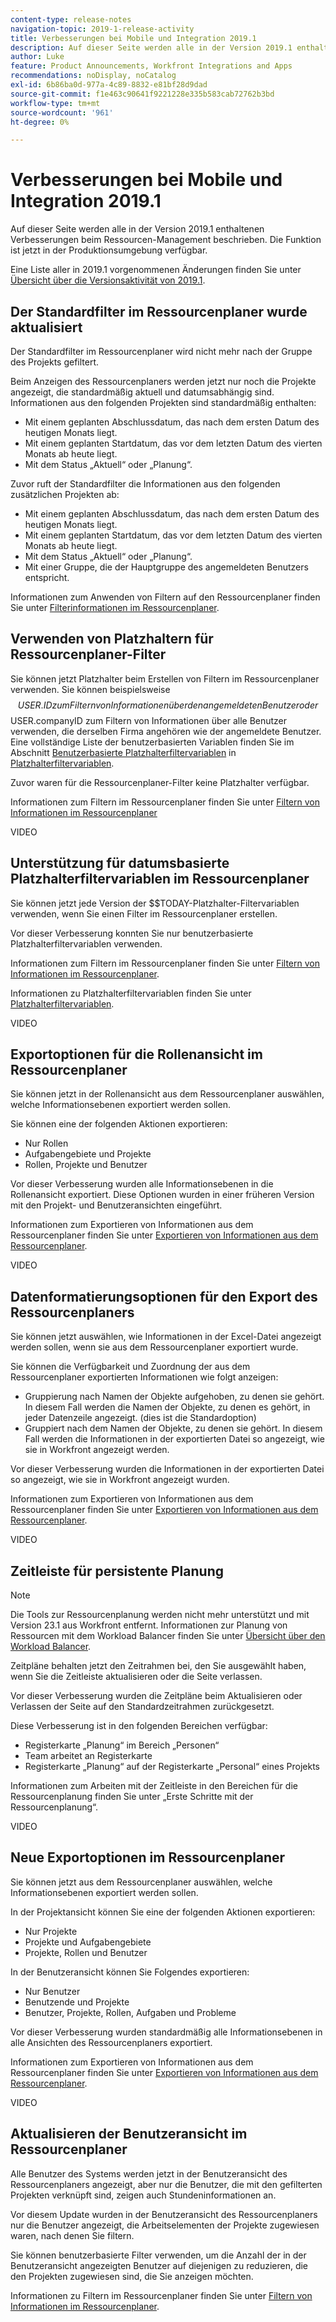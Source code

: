 ```yaml
---
content-type: release-notes
navigation-topic: 2019-1-release-activity
title: Verbesserungen bei Mobile und Integration 2019.1
description: Auf dieser Seite werden alle in der Version 2019.1 enthaltenen Verbesserungen beim Ressourcen-Management beschrieben. Die Funktion ist jetzt in der Produktionsumgebung verfügbar.
author: Luke
feature: Product Announcements, Workfront Integrations and Apps
recommendations: noDisplay, noCatalog
exl-id: 6b86ba0d-977a-4c89-8832-e81bf28d9dad
source-git-commit: f1e463c90641f9221228e335b583cab72762b3bd
workflow-type: tm+mt
source-wordcount: '961'
ht-degree: 0%

---
```


# Verbesserungen bei Mobile und Integration 2019.1

Auf dieser Seite werden alle in der Version 2019.1 enthaltenen Verbesserungen beim Ressourcen-Management beschrieben. Die Funktion ist jetzt in der Produktionsumgebung verfügbar.

Eine Liste aller in 2019.1 vorgenommenen Änderungen finden Sie unter [Übersicht über die Versionsaktivität von 2019.1](../../../../product-announcements/product-releases/quarterly-release-archive/2019.1-release-activity/2019-1-release-activity-overview.md).

## Der Standardfilter im Ressourcenplaner wurde aktualisiert

Der Standardfilter im Ressourcenplaner wird nicht mehr nach der Gruppe des Projekts gefiltert.

Beim Anzeigen des Ressourcenplaners werden jetzt nur noch die Projekte angezeigt, die standardmäßig aktuell und datumsabhängig sind. Informationen aus den folgenden Projekten sind standardmäßig enthalten:

* Mit einem geplanten Abschlussdatum, das nach dem ersten Datum des heutigen Monats liegt.
* Mit einem geplanten Startdatum, das vor dem letzten Datum des vierten Monats ab heute liegt.
* Mit dem Status „Aktuell“ oder „Planung“.

Zuvor ruft der Standardfilter die Informationen aus den folgenden zusätzlichen Projekten ab:

* Mit einem geplanten Abschlussdatum, das nach dem ersten Datum des heutigen Monats liegt.
* Mit einem geplanten Startdatum, das vor dem letzten Datum des vierten Monats ab heute liegt.
* Mit dem Status „Aktuell“ oder „Planung“.
* Mit einer Gruppe, die der Hauptgruppe des angemeldeten Benutzers entspricht.

Informationen zum Anwenden von Filtern auf den Ressourcenplaner finden Sie unter [Filterinformationen im Ressourcenplaner](../../../../resource-mgmt/resource-planning/filter-resource-planner.md).

## Verwenden von Platzhaltern für Ressourcenplaner-Filter

Sie können jetzt Platzhalter beim Erstellen von Filtern im Ressourcenplaner verwenden. Sie können beispielsweise $$USER.ID zum Filtern von Informationen über den angemeldeten Benutzer oder $$USER.companyID zum Filtern von Informationen über alle Benutzer verwenden, die derselben Firma angehören wie der angemeldete Benutzer. Eine vollständige Liste der benutzerbasierten Variablen finden Sie im Abschnitt [Benutzerbasierte Platzhalterfiltervariablen](../../../../reports-and-dashboards/reports/reporting-elements/understand-wildcard-filter-variables.md#user-based-variables) in [Platzhalterfiltervariablen](../../../../reports-and-dashboards/reports/reporting-elements/understand-wildcard-filter-variables.md).

Zuvor waren für die Ressourcenplaner-Filter keine Platzhalter verfügbar.

Informationen zum Filtern im Ressourcenplaner finden Sie unter [Filtern von Informationen im Ressourcenplaner](../../../../resource-mgmt/resource-planning/filter-resource-planner.md)

VIDEO

## Unterstützung für datumsbasierte Platzhalterfiltervariablen im Ressourcenplaner

Sie können jetzt jede Version der $$TODAY-Platzhalter-Filtervariablen verwenden, wenn Sie einen Filter im Ressourcenplaner erstellen.

Vor dieser Verbesserung konnten Sie nur benutzerbasierte Platzhalterfiltervariablen verwenden.

Informationen zum Filtern im Ressourcenplaner finden Sie unter [Filtern von Informationen im Ressourcenplaner](../../../../resource-mgmt/resource-planning/filter-resource-planner.md).

Informationen zu Platzhalterfiltervariablen finden Sie unter [Platzhalterfiltervariablen](../../../../reports-and-dashboards/reports/reporting-elements/understand-wildcard-filter-variables.md).

VIDEO

## Exportoptionen für die Rollenansicht im Ressourcenplaner

Sie können jetzt in der Rollenansicht aus dem Ressourcenplaner auswählen, welche Informationsebenen exportiert werden sollen.

Sie können eine der folgenden Aktionen exportieren:

* Nur Rollen
* Aufgabengebiete und Projekte
* Rollen, Projekte und Benutzer

Vor dieser Verbesserung wurden alle Informationsebenen in die Rollenansicht exportiert. Diese Optionen wurden in einer früheren Version mit den Projekt- und Benutzeransichten eingeführt.

Informationen zum Exportieren von Informationen aus dem Ressourcenplaner finden Sie unter [Exportieren von Informationen aus dem Ressourcenplaner](../../../../resource-mgmt/resource-planning/export-resource-planner.md).

VIDEO

## Datenformatierungsoptionen für den Export des Ressourcenplaners

Sie können jetzt auswählen, wie Informationen in der Excel-Datei angezeigt werden sollen, wenn sie aus dem Ressourcenplaner exportiert wurde.

Sie können die Verfügbarkeit und Zuordnung der aus dem Ressourcenplaner exportierten Informationen wie folgt anzeigen:

* Gruppierung nach Namen der Objekte aufgehoben, zu denen sie gehört. In diesem Fall werden die Namen der Objekte, zu denen es gehört, in jeder Datenzeile angezeigt. (dies ist die Standardoption)
* Gruppiert nach dem Namen der Objekte, zu denen sie gehört. In diesem Fall werden die Informationen in der exportierten Datei so angezeigt, wie sie in Workfront angezeigt werden.

Vor dieser Verbesserung wurden die Informationen in der exportierten Datei so angezeigt, wie sie in Workfront angezeigt wurden.

Informationen zum Exportieren von Informationen aus dem Ressourcenplaner finden Sie unter [Exportieren von Informationen aus dem Ressourcenplaner](../../../../resource-mgmt/resource-planning/export-resource-planner.md).

VIDEO

## Zeitleiste für persistente Planung

>[!NOTE]
>
>Die Tools zur Ressourcenplanung werden nicht mehr unterstützt und mit Version 23.1 aus Workfront entfernt. Informationen zur Planung von Ressourcen mit dem Workload Balancer finden Sie unter [Übersicht über den Workload Balancer](../../../../resource-mgmt/workload-balancer/overview-workload-balancer.md).

Zeitpläne behalten jetzt den Zeitrahmen bei, den Sie ausgewählt haben, wenn Sie die Zeitleiste aktualisieren oder die Seite verlassen.

Vor dieser Verbesserung wurden die Zeitpläne beim Aktualisieren oder Verlassen der Seite auf den Standardzeitrahmen zurückgesetzt.

Diese Verbesserung ist in den folgenden Bereichen verfügbar:

* Registerkarte „Planung“ im Bereich „Personen“
* Team arbeitet an Registerkarte
* Registerkarte „Planung“ auf der Registerkarte „Personal“ eines Projekts

Informationen zum Arbeiten mit der Zeitleiste in den Bereichen für die Ressourcenplanung finden Sie unter „Erste Schritte mit der Ressourcenplanung“.

VIDEO

## Neue Exportoptionen im Ressourcenplaner

Sie können jetzt aus dem Ressourcenplaner auswählen, welche Informationsebenen exportiert werden sollen.

In der Projektansicht können Sie eine der folgenden Aktionen exportieren:

* Nur Projekte
* Projekte und Aufgabengebiete
* Projekte, Rollen und Benutzer

In der Benutzeransicht können Sie Folgendes exportieren:

* Nur Benutzer
* Benutzende und Projekte
* Benutzer, Projekte, Rollen, Aufgaben und Probleme

Vor dieser Verbesserung wurden standardmäßig alle Informationsebenen in alle Ansichten des Ressourcenplaners exportiert.

Informationen zum Exportieren von Informationen aus dem Ressourcenplaner finden Sie unter [Exportieren von Informationen aus dem Ressourcenplaner](../../../../resource-mgmt/resource-planning/export-resource-planner.md).

VIDEO

## Aktualisieren der Benutzeransicht im Ressourcenplaner

Alle Benutzer des Systems werden jetzt in der Benutzeransicht des Ressourcenplaners angezeigt, aber nur die Benutzer, die mit den gefilterten Projekten verknüpft sind, zeigen auch Stundeninformationen an.

Vor diesem Update wurden in der Benutzeransicht des Ressourcenplaners nur die Benutzer angezeigt, die Arbeitselementen der Projekte zugewiesen waren, nach denen Sie filtern.

Sie können benutzerbasierte Filter verwenden, um die Anzahl der in der Benutzeransicht angezeigten Benutzer auf diejenigen zu reduzieren, die den Projekten zugewiesen sind, die Sie anzeigen möchten.

Informationen zu Filtern im Ressourcenplaner finden Sie unter [Filtern von Informationen im Ressourcenplaner](../../../../resource-mgmt/resource-planning/filter-resource-planner.md).
